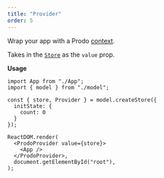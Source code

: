 ```yaml
---
title: "Provider"
order: 5
---
```


Wrap your app with a Prodo [context](https://reactjs.org/docs/context.html).

Takes in the [`Store`](./store) as the `value` prop.

**Usage**

```tsx
import App from "./App";
import { model } from "./model";

const { store, Provider } = model.createStore({
  initState: {
    count: 0
  }
});

ReactDOM.render(
  <ProdoProvider value={store}>
    <App />
  </ProdoProvider>,
  document.getElementById("root"),
);
```
